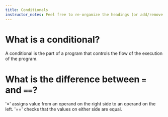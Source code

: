 ```yaml
---
title: Conditionals
instructor_notes: Feel free to re-organize the headings (or add/remove headings) below. We included the headings for your benefit, but it's 100% fine if you want to write your responses in some different structure.
---
```


# What is a conditional?

A conditional is the part of a program that controls the flow of the execution of the program.

# What is the difference between `=` and `==`?

'=' assigns value from an operand on the right side to an operand on the left.
'==' checks that the values on either side are equal.